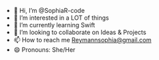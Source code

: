 - 👋 Hi, I’m @SophiaR-code
- 👀 I’m interested in a LOT of things
- 🌱 I’m currently learning Swift
- 💞️ I’m looking to collaborate on Ideas & Projects
- 📫 How to reach me Reymannsophia@gmail.com
- 😄 Pronouns: She/Her
  

<!---
SophiaR-code/SophiaR-code is a ✨ special ✨ repository because its `README.md` (this file) appears on your GitHub profile.
You can click the Preview link to take a look at your changes.
--->
